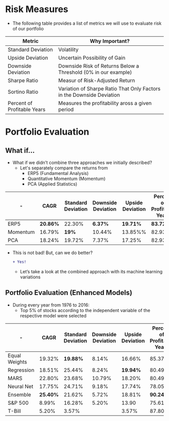 # Risk Measures

* The following table provides a list of metrics we will use to evaluate risk of our portfolio

| Metric | Why Important? |
| ------ | -------------- |
| Standard Deviation | Volatility |
| Upside Deviation | Uncertain Possibility of Gain |
| Downside Deviation | Downside Risk of Returns Below a Threshold (0% in our example) |
| Sharpe Ratio | Measur of Risk-Adjusted Return |
| Sortino Ratio | Variation of Sharpe Ratio That Only Factors in the Downside Deviation |
| Percent of Profitable Years | Measures the profitability aross a given period |

# Portfolio Evaluation

## What if...

* What if we didn’t combine three approaches we initially described?
  * Let's separately compare the returns from
    * ERP5 (Fundamental Analysis)
    * Quantitative Momentum (Momentum)
    * PCA (Applied Statistics)
    
| - | CAGR | Standard Deviation | Downside Deviation | Upside Deviation | Percent of Profitable Years | Sharpe Ratio | Sortino Ratio |
| - | ---- | ------------------ | ------------------ | ---------------- | --------------------------- | ------------ | ------------- |
| ERP5 | **20.86%** | 22.30% | **6.37%** | **19.71%** | **83.72%** | **0.7** | **2.44** |
| Momentum | 16.79% | **19%** | 10.44% | 13.85%% | 82.93% | 0.61 | 1.11 |
| PCA | 18.24% | 19.72% | 7.37% | 17.25% | 82.93% | 0.66 | 1.77 |

* This is not bad! But, can we do better?
  ```diff 
  + Yes! 
  ```
  * Let’s take a look at the combined approach with its machine learning variations

## Portfolio Evaluation (Enhanced Models)

* During every year from 1976 to 2016:
  * Top 5% of stocks according to the independent variable of the respective model were selected

| - | CAGR | Standard Deviation | Downside Deviation | Upside Deviation | Percent of Profitable Years | Sharpe Ratio | Sortino Ratio |
| - | ---- | ------------------ | ------------------ | ---------------- | --------------------------- | ------------ | ------------- |
| Equal Weights | 19.32% | **19.88%** | 8.14% | 16.66% | 85.37% | 0.71 | 1.73 |
| Regression | 18.51% | 25.44% | 8.24% | **19.94%** | 80.49% | 0.52 | 1.62 |
| MARS | 22.80% | 23.68% | 10.79% | 18.20% | 80.49% | 0.74 | 1.63 |
| Neural Net | 17.75% | 24.71% | 9.18% | 17.74% | 78.05% | 0.51 | 1.37 |
| Ensemble | **25.40%** | 21.62% | 5.72% | 18.81% | **90.24%** | **0.93** | **3.35** |
| S&P 500 | 8.99% | 16.28% | 5.20% | 13.90 | 75.61% | 0.23 | 0.73 |
| T-Bill | 5.20% | 3.57% |  | 3.57% | 87.80% |  |  |
